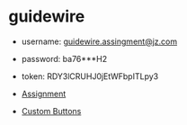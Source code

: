 # guidewire

* username: guidewire.assingment@jz.com
* password: ba76***H2
* token: RDY3lCRUHJ0jEtWFbpITLpy3

* [Assignment](./notes/ASSIGNMENT.md)
* [Custom Buttons](./notes/CustomButtons.md)
